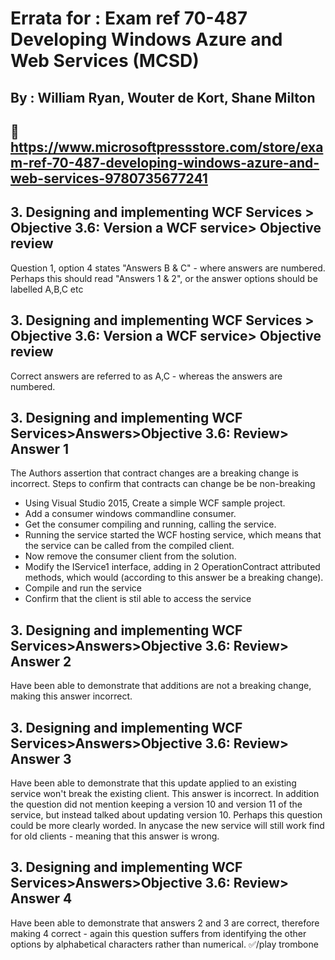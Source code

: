 # Errata for : Exam ref 70-487 Developing Windows Azure and Web Services (MCSD)
## By : William Ryan, Wouter de Kort, Shane Milton
## :link: https://www.microsoftpressstore.com/store/exam-ref-70-487-developing-windows-azure-and-web-services-9780735677241

## 3. Designing and implementing WCF Services > Objective 3.6: Version a WCF service> Objective review
Question 1, option 4 states "Answers B & C" - where answers are numbered.  Perhaps this should read "Answers 1 & 2", or the answer options should be labelled A,B,C etc

## 3. Designing and implementing WCF Services > Objective 3.6: Version a WCF service> Objective review
Correct answers are referred to as A,C - whereas the answers are numbered.

## 3. Designing and implementing WCF Services>Answers>Objective 3.6: Review> Answer 1
The Authors assertion that contract changes are a breaking change is incorrect.  Steps to confirm that contracts can change be be non-breaking 

* Using Visual Studio 2015, Create a simple WCF sample project.
* Add a consumer windows commandline consumer.
* Get the consumer compiling and running,  calling the service.  
* Running the service started the WCF hosting service, which means that the service can be called from the compiled client.
* Now remove the consumer client from the solution.
* Modify the IService1 interface, adding in 2 OperationContract attributed methods, which would (according to this answer be  a breaking change).  
* Compile and run the service
* Confirm that the client is stil able to access the service

## 3. Designing and implementing WCF Services>Answers>Objective 3.6: Review> Answer 2
Have been able to demonstrate that additions are not a breaking change, making this answer incorrect.

## 3. Designing and implementing WCF Services>Answers>Objective 3.6: Review> Answer 3
Have been able to demonstrate that this update applied to an existing service won't break the existing client.  This answer is incorrect.  In addition the question did not mention keeping a version 10 and version 11 of the service, but instead talked about updating version 10.  Perhaps this question could be more clearly worded.  In anycase the new service will still work find for old clients - meaning that this answer is wrong.

## 3. Designing and implementing WCF Services>Answers>Objective 3.6: Review> Answer 4
Have been able to demonstrate that answers 2 and 3 are correct, therefore making 4 correct - again this question suffers from identifying the other options by alphabetical characters rather than numerical.
:white_check_mark:/play trombone
